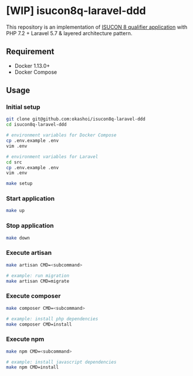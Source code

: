 # [WIP] isucon8q-laravel-ddd

This repository is an implementation of [ISUCON 8 qualifier application](https://github.com/isucon/isucon8-qualify) with PHP 7.2 + Laravel 5.7 & layered architecture pattern.

## Requirement

* Docker 1.13.0+
* Docker Compose

## Usage

### Initial setup

```bash
git clone git@github.com:okashoi/isucon8q-laravel-ddd
cd isucon8q-laravel-ddd
```

```bash
# environment variables for Docker Compose
cp .env.example .env
vim .env

# environment variables for Laravel
cd src
cp .env.example .env
vim .env
```

```bash
make setup
```

### Start application

```bash
make up
```

### Stop application

```bash
make down
```

### Execute artisan

```bash
make artisan CMD=<subcommand>

# example: run migration
make artisan CMD=migrate
```

### Execute composer

```bash
make composer CMD=<subcommand>

# example: install php dependencies
make composer CMD=install
```

### Execute npm

```bash
make npm CMD=<subcommand>

# example: install javascript dependencies
make npm CMD=install
```
